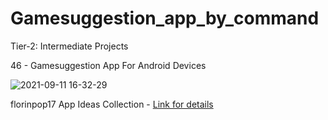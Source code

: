 # Gamesuggestion_app_by_command

Tier-2: Intermediate Projects

46 - Gamesuggestion App For Android Devices

![2021-09-11 16-32-29](https://user-images.githubusercontent.com/50905347/132949639-d26f35b8-d6d3-4041-be18-fdc14a236029.gif)

florinpop17 App Ideas Collection - [Link for details](https://github.com/florinpop17/app-ideas)
